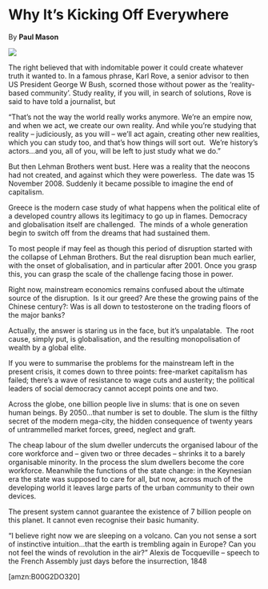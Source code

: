 Why It’s Kicking Off Everywhere
===============================

By **Paul Mason**

![](/bookimg/whyitskickingoffeverywhere.jpg)

The right believed that with indomitable power it could create whatever truth it
wanted to. In a famous phrase, Karl Rove, a senior advisor to then US President
George W Bush, scorned those without power as the ‘reality-based community’.
Study reality, if you will, in search of solutions, Rove is said to have told a
journalist, but 

“That’s not the way the world really works anymore. We’re an empire now, and
when we act, we create our own reality. And while you’re studying that reality –
judiciously, as you will – we’ll act again, creating other new realities, which
you can study too, and that’s how things will sort out.  We’re history’s
actors…and you, all of you, will be left to just study what we do.”

But then Lehman Brothers went bust. Here was a reality that the neocons had not
created, and against which they were powerless.  The date was 15 November 2008.
Suddenly it became possible to imagine the end of capitalism. 

Greece is the modern case study of what happens when the political elite of a
developed country allows its legitimacy to go up in flames. Democracy and
globalisation itself are challenged.  The minds of a whole generation begin to
switch off from the dreams that had sustained them. 

To most people if may feel as though this period of disruption started with the
collapse of Lehman Brothers. But the real disruption bean much earlier, with the
onset of globalisation, and in particular after 2001. Once you grasp this, you
can grasp the scale of the challenge facing those in power.

Right now, mainstream economics remains confused about the ultimate source of
the disruption.  Is it our greed? Are these the growing pains of the Chinese
century?: Was is all down to testosterone on the trading floors of the major
banks?

Actually, the answer is staring us in the face, but it’s unpalatable.  The root
cause, simply put, is globalisation, and the resulting monopolisation of wealth
by a global elite.

If you were to summarise the problems for the mainstream left in the present
crisis, it comes down to three points: free-market capitalism has failed;
there’s a wave of resistance to wage cuts and austerity; the political leaders
of social democracy cannot accept points one and two.

Across the globe, one billion people live in slums: that is one on seven human
beings. By 2050…that number is set to double. The slum is the filthy secret of
the modern mega-city, the hidden consequence of twenty years of untrammelled
market forces, greed, neglect and graft.

The cheap labour of the slum dweller undercuts the organised labour of the core
workforce and – given two or three decades – shrinks it to a barely organisable
minority. In the process the slum dwellers become the core workforce. Meanwhile
the functions of the state change: in the Keynesian era the state was supposed
to care for all, but now, across much of the developing world it leaves large
parts of the urban community to their own devices.

The present system cannot guarantee the existence of 7 billion people on this
planet. It cannot even recognise their basic humanity. 

“I believe right now we are sleeping on a volcano. Can you not sense a sort of
instinctive intuition…that the earth is trembling again in Europe? Can you not
feel the winds of revolution in the air?” Alexis de Tocqueville – speech to the
French Assembly just days before the insurrection, 1848

  
[amzn:B00G2DO320]


